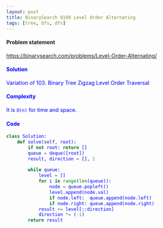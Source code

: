 ```yaml
---
layout: post
title: BinarySearch 0199 Level Order Alternating
tags: [tree, bfs, dfs]
---
```


#### Problem statement

<a href="https://binarysearch.com/problems/Level-Order-Alternating/"> <font color = blue>https://binarysearch.com/problems/Level-Order-Alternating/

#### Solution
Variation of 103. Binary Tree Zigzag Level Order Traversal

#### Complexity
It is `O(n)` for time and space.

#### Code
```python
class Solution:
    def solve(self, root):
        if not root: return []
        queue = deque([root])
        result, direction = [], 1
        
        while queue:
            level = []
            for i in range(len(queue)):
                node = queue.popleft()
                level.append(node.val)
                if node.left:  queue.append(node.left)
                if node.right: queue.append(node.right)
            result += level[::direction]
            direction *= (-1)
        return result
```
